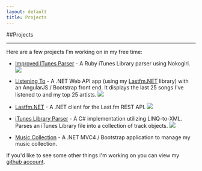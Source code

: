```yaml
---
layout: default
title: Projects
---
```

##Projects
<hr/>
Here are a few projects I'm working on in my free time:
<br/>

* [Improved ITunes Parser](https://www.github.com/asciamanna/ImprovedItunesParser) - A Ruby iTunes Library parser using Nokogiri. <a href='https://travis-ci.org/asciamanna/ImprovedItunesParser'><img src='https://travis-ci.org/asciamanna/ImprovedItunesParser.svg?branch=master'/></a>

* [Listening To](https://www.github.com/asciamanna/listeningto) - A .NET Web API app (using my
[Lastfm.NET](http://github.com/asciamanna/LastfmClient) library) with an
AngularJS / Bootstrap front end.  It displays the last 25 songs I've listened
to and my top 25 artists. 
<a href='https://ci.appveyor.com/project/asciamanna/listeningto'><img src='https://ci.appveyor.com/api/projects/status/36vp224m7bpp5hk5?svg=true' /></a>

* [Lastfm.NET](http://www.github.com/asciamanna/LastfmClient) - A .NET client for
the Last.fm REST API. 
<a href='https://ci.appveyor.com/project/asciamanna/lastfmclient'><img src='https://ci.appveyor.com/api/projects/status/e703ayk1nydyngqm?svg=true' /></a>

* [iTunes Library Parser](https://www.github.com/asciamanna/iTunesLibraryParser) - A C# implementation utilizing LINQ-to-XML. Parses an iTunes Library file into a collection of track objects. <a href='https://ci.appveyor.com/project/asciamanna/ituneslibraryparser'><img src='https://ci.appveyor.com/api/projects/status/tsebsc61mqylaejq?svg=true' /></a>

* [Music Collection](http://musiccollection.apphb.com/) - A .NET MVC4 / Bootstrap application to manage my music collection.  

 If you'd like to see some other things I'm working on you
 can view my [github account](http://www.github.com/asciamanna).
